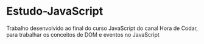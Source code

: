 # Estudo-JavaScript
Trabalho desenvolvido ao final do curso JavaScript do canal Hora de Codar, para trabalhar os conceitos de DOM e eventos no JavaScript
